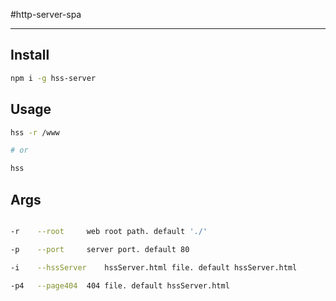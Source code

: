 #http-server-spa

---

## Install

```bash
npm i -g hss-server
```

## Usage

```bash
hss -r /www

# or

hss
```

## Args

```bash

-r    --root     web root path. default './'

-p    --port     server port. default 80

-i    --hssServer    hssServer.html file. default hssServer.html

-p4   --page404  404 file. default hssServer.html

```



